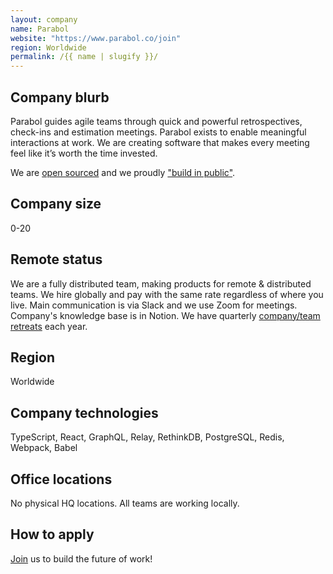 ```yaml
---
layout: company
name: Parabol
website: "https://www.parabol.co/join"
region: Worldwide
permalink: /{{ name | slugify }}/
---
```


## Company blurb

Parabol guides agile teams through quick and powerful retrospectives, check-ins and estimation meetings. Parabol exists to enable meaningful interactions at work. We are creating software that makes every meeting feel like it’s worth the time invested.

We are [open sourced](https://github.com/ParabolInc/parabol) and we proudly  ["build in public"](https://www.parabol.co/blog/tag/friday-ship).

## Company size

0-20

## Remote status

We are a fully distributed team, making products for remote & distributed teams. We hire globally and pay with the same rate regardless of where you live. Main communication is via Slack and we use Zoom for meetings. Company's knowledge base is in Notion. We have quarterly [company/team retreats](https://focus.parabol.co/tagged/team-retreat) each year.

## Region

Worldwide

## Company technologies

TypeScript, React, GraphQL, Relay, RethinkDB, PostgreSQL, Redis, Webpack, Babel

## Office locations

No physical HQ locations. All teams are working locally.

## How to apply

[Join](https://www.parabol.co/join) us to build the future of work!